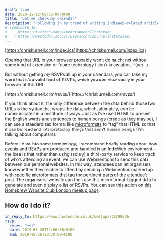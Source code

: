 ```yaml
---
draft: true
date: 2020-12-12T09:30:00+0000
title: "Let me check my calendar"
description: "Following in my trend of writing IndieWeb-related articles about building for Eleventy, today I’ll show you how to create your own, self-updating ICS calendar feed using microformats."
# syndicate_to:
#   - https://twitter.com/iamchrisburnell/status/
#   - https://mastodon.social/users/chrisburnell/statuses/
---
```


[https://chrisburnell.com/index.ics](https://chrisburnell.com/index.ics)

Opening that URL in your browser probably won’t do much; not without some kind of extension or future technology I don’t know about *(yet…).

But without getting *my* RSVPs all up in *your* calendars, you can take my word that it’s a valid feed of RSVPs, which you *can* view easily in your browser at this URL:

[https://chrisburnell.com/rsvps/](https://chrisburnell.com/rsvps/)

If you think about it, the only difference between the data behind those two URLs is the syntax that wraps the data, which, ultimately, *can* be communicated in a multitude of ways. Just as I’ve used HTML to present the English words and sentences to human beings (crude as they may be), I can use a standardised format like [microformats](http://microformats.org/) to “tag” that HTML so that *it* can be read and interpreted by things that aren’t human beings (I’m talking about computers).

Before I dive into some terminology, I recommend briefly reading about how [events](https://indieweb.org/event) and [RSVPs](https://indieweb.org/rsvp) are produced and handled in an IndieWeb environment—the idea is that rather than using (solely) a third-party service to keep track of who’s attending an event, we can use [Webmentions](https://indieweb.org/webmention) to send this data between our personal websites. In this way, attendees can let organisers know whether they’re able to attend by sending a Webmention marked up with specific microformats that tag the pertinent parts of the attendee’s post. The organisers’ website can then use this microformat-tagged data to generate and even display a list of RSVPs. You can see this action on [this Homebrew Website Club London meetup page](https://www.hwclondon.co.uk/meetups/20190626/).

## How do I do it?

```yaml
in_reply_to: https://www.hwclondon.co.uk/meetups/20190626
rsvp:
  value: "yes"
  date: 2019-06-26T19:00:00+0100
  end: 2019-06-26T20:30:00+0100
```
